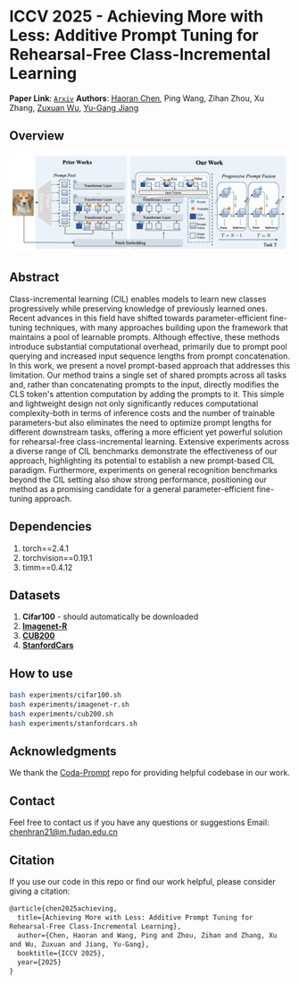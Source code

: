 # ICCV 2025 - Achieving More with Less: Additive Prompt Tuning for Rehearsal-Free Class-Incremental Learning

**Paper Link**: [`Arxiv`](https://arxiv.org/abs/2503.07979) **Authors**: [Haoran Chen](https://haoranchen.github.io/), Ping Wang, Zihan Zhou, Xu Zhang, [Zuxuan Wu](https://zxwu.azurewebsites.net/),  [Yu-Gang Jiang](https://scholar.google.com/citations?user=f3_FP8AAAAAJ&hl=en)


## Overview
<p align="center">
<img src="./resources/architecture.png" width="1080px"/>  
<be>
</p>

## Abstract
Class-incremental learning (CIL) enables models to learn new classes progressively while preserving knowledge of previously learned ones. Recent advances in this field have shifted towards parameter-efficient fine-tuning techniques, with many approaches building upon the framework that maintains a pool of learnable prompts. Although effective, these methods introduce substantial computational overhead, primarily due to prompt pool querying and increased input sequence lengths from prompt concatenation. In this work, we present a novel prompt-based approach that addresses this limitation. Our method trains a single set of shared prompts across all tasks and, rather than concatenating prompts to the input, directly modifies the CLS token's attention computation by adding the prompts to it. This simple and lightweight design not only significantly reduces computational complexity-both in terms of inference costs and the number of trainable parameters-but also eliminates the need to optimize prompt lengths for different downstream tasks, offering a more efficient yet powerful solution for rehearsal-free class-incremental learning. Extensive experiments across a diverse range of CIL benchmarks demonstrate the effectiveness of our approach, highlighting its potential to establish a new prompt-based CIL paradigm. Furthermore, experiments on general recognition benchmarks beyond the CIL setting also show strong performance, positioning our method as a promising candidate for a general parameter-efficient fine-tuning approach.

## Dependencies
1. torch==2.4.1
2. torchvision==0.19.1
3. timm==0.4.12

## Datasets
1. **Cifar100** - should automatically be downloaded
2. [**Imagenet-R**](https://github.com/hendrycks/imagenet-r)
3. [**CUB200**](https://drive.google.com/file/d/15u8H-0V27tHnLXVaCUl64u4RGSosMTJi/view)
4. [**StanfordCars**](https://drive.google.com/file/d/1OWi9oToj5S4qf8yQqcskYURGejOyuvkS/view?usp=drive_link)

## How to use

```bash
bash experiments/cifar100.sh
bash experiments/imagenet-r.sh
bash experiments/cub200.sh
bash experiments/stanfordcars.sh
```

## Acknowledgments

We thank the [Coda-Prompt](https://github.com/GT-RIPL/CODA-Prompt) repo for providing helpful codebase in our work.

## Contact
Feel free to contact us if you have any questions or suggestions 
Email: chenhran21@m.fudan.edu.cn

## Citation
If you use our code in this repo or find our work helpful, please consider giving a citation:

```
@article{chen2025achieving,
  title={Achieving More with Less: Additive Prompt Tuning for Rehearsal-Free Class-Incremental Learning},
  author={Chen, Haoran and Wang, Ping and Zhou, Zihan and Zhang, Xu and Wu, Zuxuan and Jiang, Yu-Gang},
  booktitle={ICCV 2025},
  year={2025}
}
```
